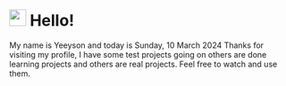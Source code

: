  <h1>
    <img src="https://emojis.slackmojis.com/emojis/images/1643510097/45343/hi.gif?1643510097" width="30"/> 
    Hello!
 </h1>
 <p>
    My name is Yeeyson and today is Sunday, 10 March 2024
    Thanks for visiting my profile, I have some test projects going on others are done learning projects and others are real projects.
    Feel free to watch and use them.
 </p>